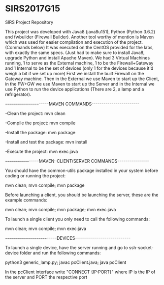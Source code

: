 # SIRS2017G15
SIRS Project Repository

This project was developed with Java8 (java8u151), Python (Python 3.6.2) and fwbuilder (Firewall Builder).
Another tool worthy of mention is Maven which was used for easier compilation and execution of the project. (Commands below)
It was executed on the CentOS provided for the labs, with exactly the same specs. (Just had to make sure to install Java8, upgrade Python and install Apache Maven).
We had 3 Virtual Machines running, 1 to serve as the External machine, 1 to be the Firewall+Gateway and 1 Internal to be the set of devices (only 1 for the devices because it'd weigh a bit if we set up more)
First we install the built Firewall on the Gateway machine.
Then in the External we use Maven to start up the Client, in the FW+GW we use Maven to start up the Server and in the Internal we use Python to run the device applications (There are 2, a lamp and a refrigerator).


----------------------MAVEN COMMANDS------------------------

-Clean the project: mvn clean

-Compile the project: mvn compile

-Install the package: mvn package

-Install and test the package: mvn install

-Execute the project: mvn exec:java

-----------------MAVEN: CLIENT/SERVER COMMANDS----------------

You should have the common-utils package installed in your system before coding or running the project:

mvn clean; mvn compile; mvn package


Before launching a client, you should be launching the server, these are the example commands:

mvn clean; mvn compile; mvn package; mvn exec:java


To launch a single client you only need to call the following commands:

mvn clean; mvn compile; mvn exec:java


--------------------------DEVICES----------------------------

To launch a single device, have the server running and go to ssh-socket-device folder and run the following commands:

python3 generic_lamp.py; javac pcClient.java; java pcClient

In the pcClient interface write "CONNECT {IP:PORT}" where IP is the IP of the server and PORT the respective port
